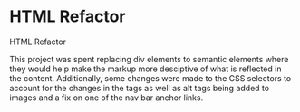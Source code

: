 # HTML Refactor
HTML Refactor

This project was spent replacing div elements to semantic elements where they would help make the markup
more desciptive of what is reflected in  the content. Additionally, some changes were made to the CSS selectors to account for the changes in the tags as well as alt tags being added to images and a fix on one of the nav bar anchor links.